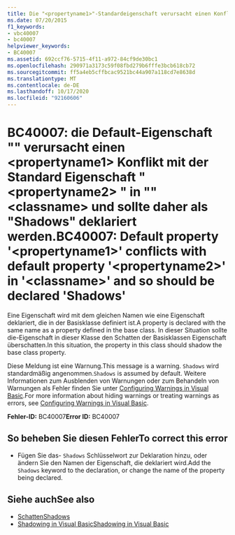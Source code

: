 ```yaml
---
title: Die "<propertyname1>"-Standardeigenschaft verursacht einen Konflikt mit der "<propertyname2>"-Standardeigenschaft in "<classname>" und sollte daher als "Shadows" deklariert werden.
ms.date: 07/20/2015
f1_keywords:
- vbc40007
- bc40007
helpviewer_keywords:
- BC40007
ms.assetid: 692ccf76-5715-4f11-a972-84cf9de30bc1
ms.openlocfilehash: 290971a3173c59f08fbd279b6fffe3bcb618cb72
ms.sourcegitcommit: ff5a4eb5cffbcac9521bc44a907a118cd7e8638d
ms.translationtype: MT
ms.contentlocale: de-DE
ms.lasthandoff: 10/17/2020
ms.locfileid: "92160606"
---
```

# <a name="bc40007-default-property-propertyname1-conflicts-with-default-property-propertyname2-in-classname-and-so-should-be-declared-shadows"></a><span data-ttu-id="ec34b-102">BC40007: die Default-Eigenschaft "" verursacht einen \<propertyname1> Konflikt mit der Standard Eigenschaft " \<propertyname2> " in "" \<classname> und sollte daher als "Shadows" deklariert werden.</span><span class="sxs-lookup"><span data-stu-id="ec34b-102">BC40007: Default property '\<propertyname1>' conflicts with default property '\<propertyname2>' in '\<classname>' and so should be declared 'Shadows'</span></span>

<span data-ttu-id="ec34b-103">Eine Eigenschaft wird mit dem gleichen Namen wie eine Eigenschaft deklariert, die in der Basisklasse definiert ist.</span><span class="sxs-lookup"><span data-stu-id="ec34b-103">A property is declared with the same name as a property defined in the base class.</span></span> <span data-ttu-id="ec34b-104">In dieser Situation sollte die-Eigenschaft in dieser Klasse den Schatten der Basisklassen Eigenschaft überschatten.</span><span class="sxs-lookup"><span data-stu-id="ec34b-104">In this situation, the property in this class should shadow the base class property.</span></span>

 <span data-ttu-id="ec34b-105">Diese Meldung ist eine Warnung.</span><span class="sxs-lookup"><span data-stu-id="ec34b-105">This message is a warning.</span></span> <span data-ttu-id="ec34b-106">`Shadows` wird standardmäßig angenommen.</span><span class="sxs-lookup"><span data-stu-id="ec34b-106">`Shadows` is assumed by default.</span></span> <span data-ttu-id="ec34b-107">Weitere Informationen zum Ausblenden von Warnungen oder zum Behandeln von Warnungen als Fehler finden Sie unter [Configuring Warnings in Visual Basic](/visualstudio/ide/configuring-warnings-in-visual-basic).</span><span class="sxs-lookup"><span data-stu-id="ec34b-107">For more information about hiding warnings or treating warnings as errors, see [Configuring Warnings in Visual Basic](/visualstudio/ide/configuring-warnings-in-visual-basic).</span></span>

 <span data-ttu-id="ec34b-108">**Fehler-ID:** BC40007</span><span class="sxs-lookup"><span data-stu-id="ec34b-108">**Error ID:** BC40007</span></span>

## <a name="to-correct-this-error"></a><span data-ttu-id="ec34b-109">So beheben Sie diesen Fehler</span><span class="sxs-lookup"><span data-stu-id="ec34b-109">To correct this error</span></span>

- <span data-ttu-id="ec34b-110">Fügen Sie das- `Shadows` Schlüsselwort zur Deklaration hinzu, oder ändern Sie den Namen der Eigenschaft, die deklariert wird.</span><span class="sxs-lookup"><span data-stu-id="ec34b-110">Add the `Shadows` keyword to the declaration, or change the name of the property being declared.</span></span>

## <a name="see-also"></a><span data-ttu-id="ec34b-111">Siehe auch</span><span class="sxs-lookup"><span data-stu-id="ec34b-111">See also</span></span>

- [<span data-ttu-id="ec34b-112">Schatten</span><span class="sxs-lookup"><span data-stu-id="ec34b-112">Shadows</span></span>](../modifiers/shadows.md)
- [<span data-ttu-id="ec34b-113">Shadowing in Visual Basic</span><span class="sxs-lookup"><span data-stu-id="ec34b-113">Shadowing in Visual Basic</span></span>](../../programming-guide/language-features/declared-elements/shadowing.md)
